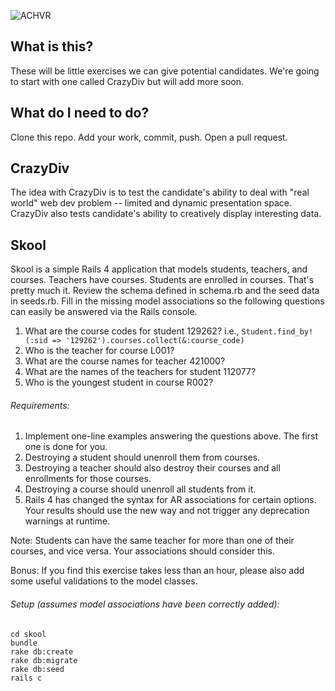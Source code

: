 ![ACHVR](https://beta.achvrs.com/assets/achvr-logo-150.png)

## What is this?

These will be little exercises we can give potential candidates.  We're going
to start with one called CrazyDiv but will add more soon.

## What do I need to do?

Clone this repo.  Add your work, commit, push.  Open a pull request.

## CrazyDiv

The idea with CrazyDiv is to test the candidate's ability to deal with "real world" web dev problem -- limited and dynamic presentation space.  CrazyDiv also tests candidate's ability to creatively display interesting data.

## Skool

Skool is a simple Rails 4 application that models students, teachers, and courses.  Teachers have courses.  Students are enrolled in courses.  That's pretty much it.  Review the schema defined in schema.rb and the seed data in seeds.rb.  Fill in the missing model associations so the following questions can easily be answered via the Rails console.

1. What are the course codes for student 129262?  i.e., `Student.find_by!(:sid => '129262').courses.collect(&:course_code)`
2. Who is the teacher for course L001?
3. What are the course names for teacher 421000?
4. What are the names of the teachers for student 112077?
5. Who is the youngest student in course R002?

###### Requirements:

1. Implement one-line examples answering the questions above.  The first one is done for you.
2. Destroying a student should unenroll them from courses.
3. Destroying a teacher should also destroy their courses and all enrollments for those courses.
4. Destroying a course should unenroll all students from it.
5. Rails 4 has changed the syntax for AR associations for certain options.  Your results should use the new way and not trigger any deprecation warnings at runtime.

Note:
Students can have the same teacher for more than one of their courses, and vice versa.  Your associations should consider this.

Bonus:
If you find this exercise takes less than an hour, please also add some useful validations to the model classes.

###### Setup (assumes model associations have been correctly added):

    cd skool
    bundle
    rake db:create
    rake db:migrate
    rake db:seed
    rails c
